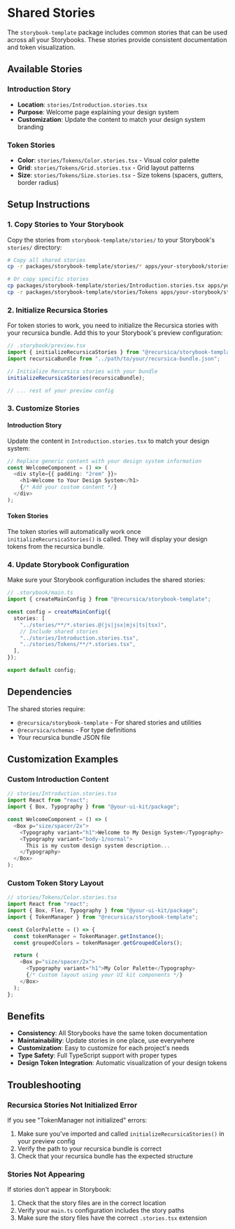 # Shared Stories

The `storybook-template` package includes common stories that can be used across all your Storybooks. These stories provide consistent documentation and token visualization.

## Available Stories

### Introduction Story

- **Location**: `stories/Introduction.stories.tsx`
- **Purpose**: Welcome page explaining your design system
- **Customization**: Update the content to match your design system branding

### Token Stories

- **Color**: `stories/Tokens/Color.stories.tsx` - Visual color palette
- **Grid**: `stories/Tokens/Grid.stories.tsx` - Grid layout patterns
- **Size**: `stories/Tokens/Size.stories.tsx` - Size tokens (spacers, gutters, border radius)

## Setup Instructions

### 1. Copy Stories to Your Storybook

Copy the stories from `storybook-template/stories/` to your Storybook's `stories/` directory:

```bash
# Copy all shared stories
cp -r packages/storybook-template/stories/* apps/your-storybook/stories/

# Or copy specific stories
cp packages/storybook-template/stories/Introduction.stories.tsx apps/your-storybook/stories/
cp -r packages/storybook-template/stories/Tokens apps/your-storybook/stories/
```

### 2. Initialize Recursica Stories

For token stories to work, you need to initialize the Recursica stories with your recursica bundle. Add this to your Storybook's preview configuration:

```typescript
// .storybook/preview.tsx
import { initializeRecursicaStories } from "@recursica/storybook-template";
import recursicaBundle from "../path/to/your/recursica-bundle.json";

// Initialize Recursica stories with your bundle
initializeRecursicaStories(recursicaBundle);

// ... rest of your preview config
```

### 3. Customize Stories

#### Introduction Story

Update the content in `Introduction.stories.tsx` to match your design system:

```typescript
// Replace generic content with your design system information
const WelcomeComponent = () => (
  <div style={{ padding: "2rem" }}>
    <h1>Welcome to Your Design System</h1>
    {/* Add your custom content */}
  </div>
);
```

#### Token Stories

The token stories will automatically work once `initializeRecursicaStories()` is called. They will display your design tokens from the recursica bundle.

### 4. Update Storybook Configuration

Make sure your Storybook configuration includes the shared stories:

```typescript
// .storybook/main.ts
import { createMainConfig } from "@recursica/storybook-template";

const config = createMainConfig({
  stories: [
    "../stories/**/*.stories.@(js|jsx|mjs|ts|tsx)",
    // Include shared stories
    "../stories/Introduction.stories.tsx",
    "../stories/Tokens/**/*.stories.tsx",
  ],
});

export default config;
```

## Dependencies

The shared stories require:

- `@recursica/storybook-template` - For shared stories and utilities
- `@recursica/schemas` - For type definitions
- Your recursica bundle JSON file

## Customization Examples

### Custom Introduction Content

```typescript
// stories/Introduction.stories.tsx
import React from "react";
import { Box, Typography } from "@your-ui-kit/package";

const WelcomeComponent = () => (
  <Box p="size/spacer/2x">
    <Typography variant="h1">Welcome to My Design System</Typography>
    <Typography variant="body-1/normal">
      This is my custom design system description...
    </Typography>
  </Box>
);
```

### Custom Token Story Layout

```typescript
// stories/Tokens/Color.stories.tsx
import React from "react";
import { Box, Flex, Typography } from "@your-ui-kit/package";
import { TokenManager } from "@recursica/storybook-template";

const ColorPalette = () => {
  const tokenManager = TokenManager.getInstance();
  const groupedColors = tokenManager.getGroupedColors();

  return (
    <Box p="size/spacer/2x">
      <Typography variant="h1">My Color Palette</Typography>
      {/* Custom layout using your UI kit components */}
    </Box>
  );
};
```

## Benefits

- **Consistency**: All Storybooks have the same token documentation
- **Maintainability**: Update stories in one place, use everywhere
- **Customization**: Easy to customize for each project's needs
- **Type Safety**: Full TypeScript support with proper types
- **Design Token Integration**: Automatic visualization of your design tokens

## Troubleshooting

### Recursica Stories Not Initialized Error

If you see "TokenManager not initialized" errors:

1. Make sure you've imported and called `initializeRecursicaStories()` in your preview config
2. Verify the path to your recursica bundle is correct
3. Check that your recursica bundle has the expected structure

### Stories Not Appearing

If stories don't appear in Storybook:

1. Check that the story files are in the correct location
2. Verify your `main.ts` configuration includes the story paths
3. Make sure the story files have the correct `.stories.tsx` extension
